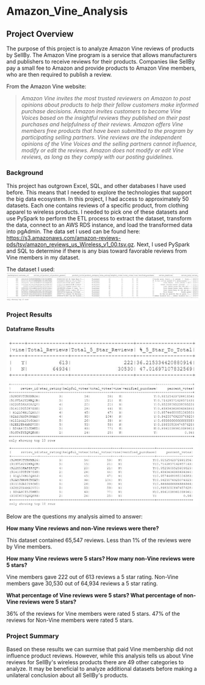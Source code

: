 # Amazon_Vine_Analysis

## Project Overview

The purpose of this project is to analyze Amazon Vine reviews of products by SellBy. The Amazon Vine program is a service that allows manufacturers and publishers to receive reviews for their products. Companies like SellBy pay a small fee to Amazon and provide products to Amazon Vine members, who are then required to publish a review.

From the Amazon Vine website:
> <em>Amazon Vine invites the most trusted reviewers on Amazon to post opinions about products to help their fellow customers make informed purchase decisions. Amazon invites customers to become Vine Voices based on the insightful reviews they published on their past purchases and helpfulness of their reviews. Amazon offers Vine members free products that have been submitted to the program by participating selling partners. Vine reviews are the independent opinions of the Vine Voices and the selling partners cannot influence, modify or edit the reviews. Amazon does not modify or edit Vine reviews, as long as they comply with our posting guidelines.</em>

### Background

This project has outgrown Excel, SQL, and other databases I have used before. This means that I needed to explore the technologies that support the big data ecosystem. In this project, I had access to approximately 50 datasets. Each one contains reviews of a specific product, from clothing apparel to wireless products. I needed to pick one of these datasets and use PySpark to perform the ETL process to extract the dataset, transform the data, connect to an AWS RDS instance, and load the transformed data into pgAdmin. The data set I used can be found here: https://s3.amazonaws.com/amazon-reviews-pds/tsv/amazon_reviews_us_Wireless_v1_00.tsv.gz. Next, I used PySpark and SQL to determine if there is any bias toward favorable reviews from Vine members in my dataset.

The dataset I used:
![df](https://github.com/JovanHumphrey/Amazon_Vine_Analysis/blob/main/Images/deliverable1_2.JPG)

### Project Results

#### Dataframe Results

![ratings total](https://github.com/JovanHumphrey/Amazon_Vine_Analysis/blob/main/Images/deliverable2_5.JPG)
![paid vines](https://github.com/JovanHumphrey/Amazon_Vine_Analysis/blob/main/Images/deliverable2_3.JPG)
![unpaid vines](https://github.com/JovanHumphrey/Amazon_Vine_Analysis/blob/main/Images/deliverable2_4.JPG)

Below are the questions my analysis aimed to answer:

<p><b>How many Vine reviews and non-Vine reviews were there?</b></p>

This dataset contained 65,547 reviews. Less than 1% of the reviews were by Vine members.

<p><b>How many Vine reviews were 5 stars? How many non-Vine reviews were 5 stars?</b></p>

Vine members gave 222 out of 613 reviews a 5 star rating.
Non-Vine members gave 30,530 out of 64,934 reviews a 5 star rating.

<p><b>What percentage of Vine reviews were 5 stars? What percentage of non-Vine reviews were 5 stars?</b></p>

36% of the reviews for Vine members were rated 5 stars.
47% of the reviews for Non-Vine members were rated 5 stars.

### Project Summary

Based on these results we can surmise that paid Vine membership did not influence product reviews. However, while this analysis tells us about Vine reviews for SellBy's wireless products there are 49 other categories to analyze. It may be beneficial to analyze additional datasets before making a unilateral conclusion about all SellBy's products.
